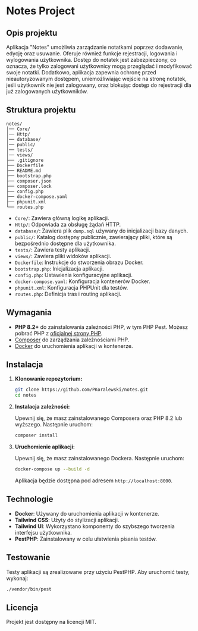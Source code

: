 
# Notes Project

## Opis projektu

Aplikacja "Notes" umożliwia zarządzanie notatkami poprzez dodawanie, edycję oraz usuwanie. Oferuje również funkcje rejestracji, logowania i wylogowania użytkownika. Dostęp do notatek jest zabezpieczony, co oznacza, że tylko zalogowani użytkownicy mogą przeglądać i modyfikować swoje notatki. Dodatkowo, aplikacja zapewnia ochronę przed nieautoryzowanym dostępem, uniemożliwiając wejście na stronę notatek, jeśli użytkownik nie jest zalogowany, oraz blokując dostęp do rejestracji dla już zalogowanych użytkowników.

## Struktura projektu

```
notes/
│── Core/
│── Http/
│── database/
│── public/
│── tests/
│── views/
├── .gitignore
├── Dockerfile
├── README.md
├── bootstrap.php
├── composer.json
├── composer.lock
├── config.php
├── docker-compose.yaml
├── phpunit.xml
└── routes.php
```

- `Core/`: Zawiera główną logikę aplikacji.
- `Http/`: Odpowiada za obsługę żądań HTTP.
- `database/`: Zawiera plik `dump.sql` używany do inicjalizacji bazy danych.
- `public/`: Katalog dostępny publicznie, zawierający pliki, które są bezpośrednio dostępne dla użytkownika.
- `tests/`: Zawiera testy aplikacji.
- `views/`: Zawiera pliki widoków aplikacji.
- `Dockerfile`: Instrukcje do stworzenia obrazu Docker.
- `bootstrap.php`: Inicjalizacja aplikacji.
- `config.php`: Ustawienia konfiguracyjne aplikacji.
- `docker-compose.yaml`: Konfiguracja kontenerów Docker.
- `phpunit.xml`: Konfiguracja PHPUnit dla testów.
- `routes.php`: Definicja tras i routing aplikacji.

## Wymagania

- **PHP 8.2+** do zainstalowania zależności PHP, w tym PHP Pest. Możesz pobrać PHP z [oficjalnej strony PHP](https://www.php.net/downloads.php).
- [Composer](https://getcomposer.org/) do zarządzania zależnościami PHP.
- [Docker](https://www.docker.com/) do uruchomienia aplikacji w kontenerze.

## Instalacja

1. **Klonowanie repozytorium:**

   ```bash
   git clone https://github.com/PKoralewski/notes.git
   cd notes
   ```

2. **Instalacja zależności:**

   Upewnij się, że masz zainstalowanego Composera oraz PHP 8.2 lub wyższego. Następnie uruchom:

   ```bash
   composer install
   ```

3. **Uruchomienie aplikacji:**

   Upewnij się, że masz zainstalowanego Dockera. Następnie uruchom:

   ```bash
   docker-compose up --build -d
   ```

   Aplikacja będzie dostępna pod adresem `http://localhost:8000`.

## Technologie

- **Docker**: Używany do uruchomienia aplikacji w kontenerze.
- **Tailwind CSS**: Użyty do stylizacji aplikacji.
- **Tailwind UI**: Wykorzystano komponenty do szybszego tworzenia interfejsu użytkownika.
- **PestPHP**: Zainstalowany w celu ułatwienia pisania testów.

## Testowanie

Testy aplikacji są zrealizowane przy użyciu PestPHP. Aby uruchomić testy, wykonaj:

```bash
./vendor/bin/pest
```

## Licencja

Projekt jest dostępny na licencji MIT.